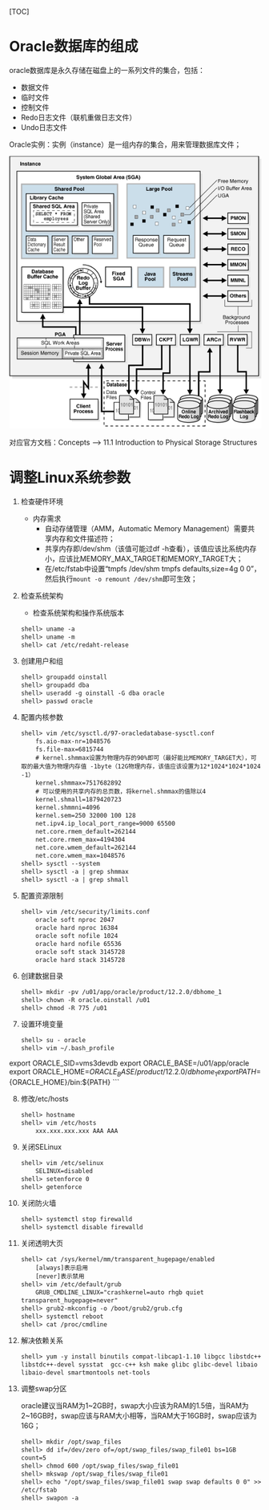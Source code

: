 [TOC]

# Oracle数据库的组成

oracle数据库是永久存储在磁盘上的一系列文件的集合，包括：

* 数据文件
* 临时文件
* 控制文件
* Redo日志文件（联机重做日志文件）
* Undo日志文件

Oracle实例：实例（instance）是一组内存的集合，用来管理数据库文件；

![](../pic/oracle_instance01.gif)

对应官方文档：Concepts --> 11.1 Introduction to Physical Storage Structures

# 调整Linux系统参数

1. 检查硬件环境
    * 内存需求
        - 自动存储管理（AMM，Automatic Memory Management）需要共享内存和文件描述符；
        - 共享内存即/dev/shm（该值可能过df -h查看），该值应该比系统内存小，应该比MEMORY_MAX_TARGET和MEMORY_TARGET大；
        - 在/etc/fstab中设置“tmpfs /dev/shm tmpfs defaults,size=4g 0 0”，然后执行`mount -o remount /dev/shm`即可生效；

2. 检查系统架构
    * 检查系统架构和操作系统版本

    ```
    shell> uname -a
    shell> uname -m
    shell> cat /etc/redaht-release
    ```

3. 创建用户和组

    ```
    shell> groupadd oinstall
    shell> groupadd dba
    shell> useradd -g oinstall -G dba oracle
    shell> passwd oracle
    ```

4. 配置内核参数
    ```
    shell> vim /etc/sysctl.d/97-oracledatabase-sysctl.conf
        fs.aio-max-nr=1048576
        fs.file-max=6815744
        # kernel.shmmax设置为物理内存的90%即可（最好能比MEMORY_TARGET大），可取的最大值为物理内存值 -1byte（12G物理内存，该值应该设置为12*1024*1024*1024 -1）
        kernel.shmmax=7517682892
        # 可以使用的共享内存的总页数，将kernel.shmmax的值除以4
        kernel.shmall=1879420723
        kernel.shmmni=4096
        kernel.sem=250 32000 100 128
        net.ipv4.ip_local_port_range=9000 65500
        net.core.rmem_default=262144
        net.core.rmem_max=4194304
        net.core.wmem_default=262144
        net.core.wmem_max=1048576
    shell> sysctl --system
    shell> sysctl -a | grep shmmax
    shell> sysctl -a | grep shmall
    ```

5. 配置资源限制

    ```
    shell> vim /etc/security/limits.conf
        oracle soft nproc 2047
        oracle hard nproc 16384
        oracle soft nofile 1024
        oracle hard nofile 65536
        oracle soft stack 3145728
        oracle hard stack 3145728
    ```

6. 创建数据目录

    ```
    shell> mkdir -pv /u01/app/oracle/product/12.2.0/dbhome_1
    shell> chown -R oracle.oinstall /u01
    shell> chmod -R 775 /u01
    ```

7. 设置环境变量

    ```
    shell> su - oracle
    shell> vim ~/.bash_profile
export ORACLE_SID=vms3devdb
export ORACLE_BASE=/u01/app/oracle
export ORACLE_HOME=${ORACLE_BASE}/product/12.2.0/dbhome_1
export PATH=${ORACLE_HOME}/bin:${PATH}
    ```

8. 修改/etc/hosts

    ```
    shell> hostname
    shell> vim /etc/hosts
        xxx.xxx.xxx.xxx AAA AAA
    ```

9. 关闭SELinux

    ```
    shell> vim /etc/selinux
        SELINUX=disabled
    shell> setenforce 0
    shell> getenforce
    ```

10. 关闭防火墙

    ```
    shell> systemctl stop firewalld
    shell> systemctl disable firewalld
    ```

11. 关闭透明大页

    ```
    shell> cat /sys/kernel/mm/transparent_hugepage/enabled
        [always]表示启用
        [never]表示禁用
    shell> vim /etc/default/grub
        GRUB_CMDLINE_LINUX="crashkernel=auto rhgb quiet transparent_hugepage=never"
    shell> grub2-mkconfig -o /boot/grub2/grub.cfg
    shell> systemctl reboot
    shell> cat /proc/cmdline
    ```

12. 解决依赖关系

    ```
    shell> yum -y install binutils compat-libcap1-1.10 libgcc libstdc++  libstdc++-devel sysstat  gcc-c++ ksh make glibc glibc-devel libaio libaio-devel smartmontools net-tools
    ```

13. 调整swap分区

    oracle建议当RAM为1~2GB时，swap大小应该为RAM的1.5倍，当RAM为2~16GB时，swap应该与RAM大小相等，当RAM大于16GB时，swap应该为16G；

    ```
    shell> mkdir /opt/swap_files
    shell> dd if=/dev/zero of=/opt/swap_files/swap_file01 bs=1GB count=5
    shell> chmod 600 /opt/swap_files/swap_file01
    shell> mkswap /opt/swap_files/swap_file01
    shell> echo "/opt/swap_files/swap_file01 swap swap defaults 0 0" >> /etc/fstab
    shell> swapon -a
    ```








